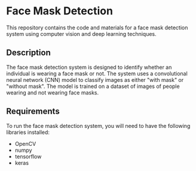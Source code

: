 # Face Mask Detection

This repository contains the code and materials for a face mask detection system using computer vision and deep learning techniques.

## Description

The face mask detection system is designed to identify whether an individual is wearing a face mask or not. The system uses a convolutional neural network (CNN) model to classify images as either "with mask" or "without mask". The model is trained on a dataset of images of people wearing and not wearing face masks.


## Requirements

To run the face mask detection system, you will need to have the following libraries installed:

- OpenCV
- numpy
- tensorflow
- keras

